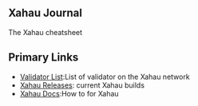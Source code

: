## Xahau Journal
The Xahau cheatsheet

## Primary Links
- [Validator List](https://xahauexplorer.com/validators):List of validator on the Xahau network
- [Xahau Releases](https://build.xahau.tech/): current Xahau builds
- [Xahau Docs](https://docs.xahau.network/):How to for Xahau
